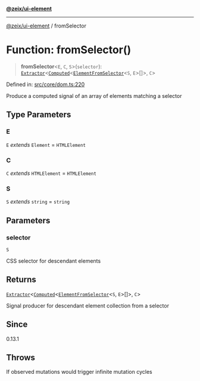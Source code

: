 [**@zeix/ui-element**](../README.md)

***

[@zeix/ui-element](../globals.md) / fromSelector

# Function: fromSelector()

> **fromSelector**\<`E`, `C`, `S`\>(`selector`): [`Extractor`](../type-aliases/Extractor.md)\<[`Computed`](../type-aliases/Computed.md)\<[`ElementFromSelector`](../type-aliases/ElementFromSelector.md)\<`S`, `E`\>[]\>, `C`\>

Defined in: [src/core/dom.ts:220](https://github.com/zeixcom/ui-element/blob/1c318eb583bce4633e1df4a42dee77859303e28e/src/core/dom.ts#L220)

Produce a computed signal of an array of elements matching a selector

## Type Parameters

### E

`E` *extends* `Element` = `HTMLElement`

### C

`C` *extends* `HTMLElement` = `HTMLElement`

### S

`S` *extends* `string` = `string`

## Parameters

### selector

`S`

CSS selector for descendant elements

## Returns

[`Extractor`](../type-aliases/Extractor.md)\<[`Computed`](../type-aliases/Computed.md)\<[`ElementFromSelector`](../type-aliases/ElementFromSelector.md)\<`S`, `E`\>[]\>, `C`\>

Signal producer for descendant element collection from a selector

## Since

0.13.1

## Throws

If observed mutations would trigger infinite mutation cycles
